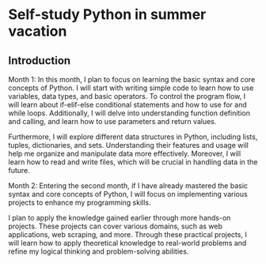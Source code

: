 # Self-study Python in summer vacation

## Introduction
Month 1:
In this month, I plan to focus on learning the basic syntax and core concepts of Python. I will start with writing simple code to learn how to use variables, data types, and basic operators. To control the program flow, I will learn about if-elif-else conditional statements and how to use for and while loops. Additionally, I will delve into understanding function definition and calling, and learn how to use parameters and return values.

Furthermore, I will explore different data structures in Python, including lists, tuples, dictionaries, and sets. Understanding their features and usage will help me organize and manipulate data more effectively. Moreover, I will learn how to read and write files, which will be crucial in handling data in the future.

Month 2:
Entering the second month, if I have already mastered the basic syntax and core concepts of Python, I will focus on implementing various projects to enhance my programming skills.

I plan to apply the knowledge gained earlier through more hands-on projects. These projects can cover various domains, such as web applications, web scraping, and more. Through these practical projects, I will learn how to apply theoretical knowledge to real-world problems and refine my logical thinking and problem-solving abilities.